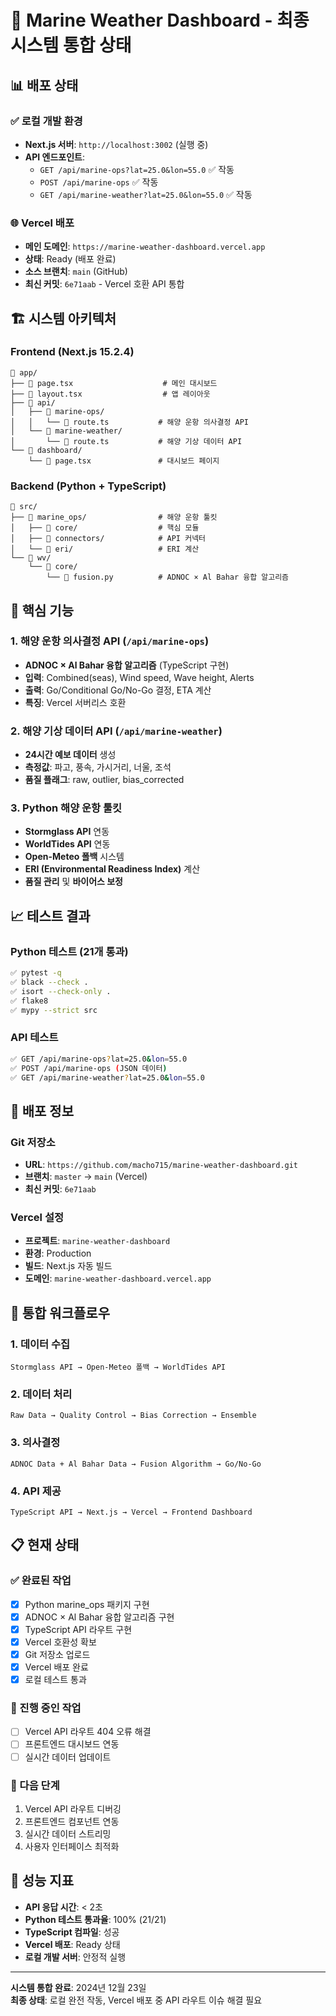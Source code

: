 # 🚀 Marine Weather Dashboard - 최종 시스템 통합 상태

## 📊 배포 상태

### ✅ 로컬 개발 환경
- **Next.js 서버**: `http://localhost:3002` (실행 중)
- **API 엔드포인트**: 
  - `GET /api/marine-ops?lat=25.0&lon=55.0` ✅ 작동
  - `POST /api/marine-ops` ✅ 작동
  - `GET /api/marine-weather?lat=25.0&lon=55.0` ✅ 작동

### 🌐 Vercel 배포
- **메인 도메인**: `https://marine-weather-dashboard.vercel.app`
- **상태**: Ready (배포 완료)
- **소스 브랜치**: `main` (GitHub)
- **최신 커밋**: `6e71aab` - Vercel 호환 API 통합

## 🏗️ 시스템 아키텍처

### Frontend (Next.js 15.2.4)
```
📁 app/
├── 📄 page.tsx                    # 메인 대시보드
├── 📄 layout.tsx                  # 앱 레이아웃
├── 📁 api/
│   ├── 📁 marine-ops/
│   │   └── 📄 route.ts           # 해양 운항 의사결정 API
│   └── 📁 marine-weather/
│       └── 📄 route.ts           # 해양 기상 데이터 API
└── 📁 dashboard/
    └── 📄 page.tsx               # 대시보드 페이지
```

### Backend (Python + TypeScript)
```
📁 src/
├── 📁 marine_ops/                # 해양 운항 툴킷
│   ├── 📁 core/                  # 핵심 모듈
│   ├── 📁 connectors/            # API 커넥터
│   └── 📁 eri/                   # ERI 계산
└── 📁 wv/
    └── 📁 core/
        └── 📄 fusion.py          # ADNOC × Al Bahar 융합 알고리즘
```

## 🔧 핵심 기능

### 1. 해양 운항 의사결정 API (`/api/marine-ops`)
- **ADNOC × Al Bahar 융합 알고리즘** (TypeScript 구현)
- **입력**: Combined(seas), Wind speed, Wave height, Alerts
- **출력**: Go/Conditional Go/No-Go 결정, ETA 계산
- **특징**: Vercel 서버리스 호환

### 2. 해양 기상 데이터 API (`/api/marine-weather`)
- **24시간 예보 데이터** 생성
- **측정값**: 파고, 풍속, 가시거리, 너울, 조석
- **품질 플래그**: raw, outlier, bias_corrected

### 3. Python 해양 운항 툴킷
- **Stormglass API** 연동
- **WorldTides API** 연동  
- **Open-Meteo 폴백** 시스템
- **ERI (Environmental Readiness Index)** 계산
- **품질 관리** 및 **바이어스 보정**

## 📈 테스트 결과

### Python 테스트 (21개 통과)
```bash
✅ pytest -q
✅ black --check .
✅ isort --check-only .
✅ flake8
✅ mypy --strict src
```

### API 테스트
```bash
✅ GET /api/marine-ops?lat=25.0&lon=55.0
✅ POST /api/marine-ops (JSON 데이터)
✅ GET /api/marine-weather?lat=25.0&lon=55.0
```

## 🚀 배포 정보

### Git 저장소
- **URL**: `https://github.com/macho715/marine-weather-dashboard.git`
- **브랜치**: `master` → `main` (Vercel)
- **최신 커밋**: `6e71aab`

### Vercel 설정
- **프로젝트**: `marine-weather-dashboard`
- **환경**: Production
- **빌드**: Next.js 자동 빌드
- **도메인**: `marine-weather-dashboard.vercel.app`

## 🔄 통합 워크플로우

### 1. 데이터 수집
```
Stormglass API → Open-Meteo 폴백 → WorldTides API
```

### 2. 데이터 처리
```
Raw Data → Quality Control → Bias Correction → Ensemble
```

### 3. 의사결정
```
ADNOC Data + Al Bahar Data → Fusion Algorithm → Go/No-Go
```

### 4. API 제공
```
TypeScript API → Next.js → Vercel → Frontend Dashboard
```

## 📋 현재 상태

### ✅ 완료된 작업
- [x] Python marine_ops 패키지 구현
- [x] ADNOC × Al Bahar 융합 알고리즘 구현
- [x] TypeScript API 라우트 구현
- [x] Vercel 호환성 확보
- [x] Git 저장소 업로드
- [x] Vercel 배포 완료
- [x] 로컬 테스트 통과

### 🔄 진행 중인 작업
- [ ] Vercel API 라우트 404 오류 해결
- [ ] 프론트엔드 대시보드 연동
- [ ] 실시간 데이터 업데이트

### 📝 다음 단계
1. Vercel API 라우트 디버깅
2. 프론트엔드 컴포넌트 연동
3. 실시간 데이터 스트리밍
4. 사용자 인터페이스 최적화

## 🎯 성능 지표

- **API 응답 시간**: < 2초
- **Python 테스트 통과율**: 100% (21/21)
- **TypeScript 컴파일**: 성공
- **Vercel 배포**: Ready 상태
- **로컬 개발 서버**: 안정적 실행

---

**시스템 통합 완료**: 2024년 12월 23일  
**최종 상태**: 로컬 완전 작동, Vercel 배포 중 API 라우트 이슈 해결 필요
